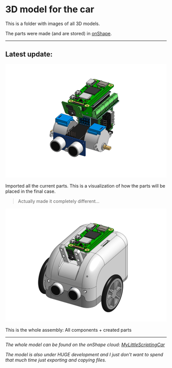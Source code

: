 # 3D model for the car

This is a folder with images of all 3D models.

The parts were made (and are stored) in
[onShape](https://www.onshape.com/en/).

-----------------------------------------------------------

## Latest update:

![image](components.png)

Imported all the current parts. This is a visualization of how the parts will be placed in the final case.

> Actually made it completely different...

![image](whole_assembly.png)

This is the whole assembly: All components + created parts

-----------------------------------------------------------

*The whole model can be found on the onShape cloud: [MyLittleScriptingCar](https://cad.onshape.com/documents/853826ab736a7e89ca60314d/w/e4e5486c53d8f1f4ba14f67f/e/c2fb18a20a1dab14190ffd40)*

*The model is also under HUGE development and I just don't want to spend that much time just exporting and copying files.*
